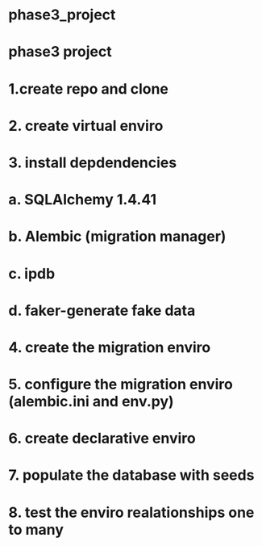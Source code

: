 # phase3_project

# phase3 project

# 1.create repo and clone

# 2. create virtual enviro

# 3. install depdendencies

# a. SQLAlchemy 1.4.41

# b. Alembic (migration manager)

# c. ipdb

# d. faker-generate fake data

# 4. create the migration enviro

# 5. configure the migration enviro (alembic.ini and env.py)

# 6. create declarative enviro

# 7. populate the database with seeds

# 8. test the enviro realationships one to many
